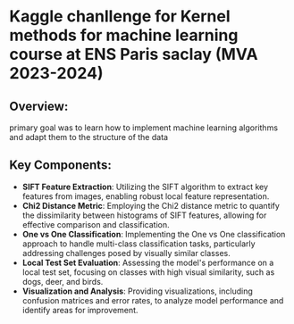 
# Kaggle chanllenge for Kernel methods for machine learning course at ENS Paris saclay (MVA 2023-2024)

## Overview:
primary goal was to learn how to implement machine learning algorithms and adapt them to the structure of the data


## Key Components:
- **SIFT Feature Extraction**: Utilizing the SIFT algorithm to extract key features from images, enabling robust local feature representation.
- **Chi2 Distance Metric**: Employing the Chi2 distance metric to quantify the dissimilarity between histograms of SIFT features, allowing for effective comparison and classification.
- **One vs One Classification**: Implementing the One vs One classification approach to handle multi-class classification tasks, particularly addressing challenges posed by visually similar classes.
- **Local Test Set Evaluation**: Assessing the model's performance on a local test set, focusing on classes with high visual similarity, such as dogs, deer, and birds.
- **Visualization and Analysis**: Providing visualizations, including confusion matrices and error rates, to analyze model performance and identify areas for improvement.

